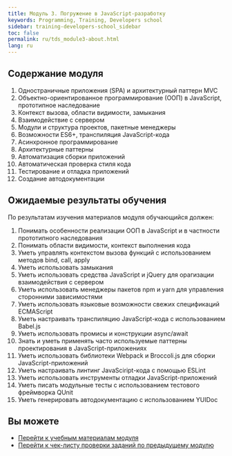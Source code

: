 ```yaml
---
title: Модуль 3. Погружение в JavaScript-разработку
keywords: Programming, Training, Developers school
sidebar: training-developers-school_sidebar
toc: false
permalink: ru/tds_module3-about.html
lang: ru
---
```


## Содержание модуля

1. Одностраничные приложения (SPA) и архитектурный паттерн MVC
2. Объектно-ориентированное программирование (ООП) в JavaScript, прототипное наследование
3. Контекст вызова, области видимости, замыкания
4. Взаимодействие с сервером
5. Модули и структура проектов, пакетные менеджеры
6. Возможности ES6+, транспиляция JavaScript-кода
7. Асинхронное программирование
8. Архитектурные паттерны
9. Автоматизация сборки приложений
10. Автоматическая проверка стиля кода
11. Тестирование и отладка приложений
12. Cоздание автодокументации

## Ожидаемые результаты обучения

По результатам изучения материалов модуля обучающийся должен:
1. Понимать особенности реализации ООП в JavaScript и в частности прототипного наследования
2. Понимать области видимости, контекст выполнения кода
3. Уметь управлять контекстом вызова функций с использованием методов bind, call, apply
4. Уметь использовать замыкания
5. Уметь использовать средства JavaScript и jQuery для орагизации взаимодействия с сервером
6. Уметь использовать менеджеры пакетов npm и yarn для управления сторонними зависимостями
7. Уметь использовать языковые возможности свежих спецификаций ECMAScript
8. Уметь настраивать транспиляцию JavaScript-кода с использованием Babel.js
9. Уметь использовать промисы и конструкции async/await
10. Знать и уметь применять часто используемые паттерны проектирования в JavaScript-приложениях
11. Уметь использовать библиотеки Webpack и Broccoli.js для сборки JavaScript-приложений
12. Уметь настраивать линтинг JavaSciript-кода с помощью ESLint
13. Уметь использовать инструменты отладки JavaScript-приложений
14. Уметь писать модульные тесты с использованием тестового фреймворка QUnit
15. Уметь генерировать автодокументацию с использованием YUIDoc

## Вы можете

* [Перейти к учебным материалам модуля](tds_module3-learn.html) <i class="fa fa-arrow-right" aria-hidden="true"></i>
* [Перейти к чек-листу проверки заданий по предыдущему модулю](tds_module2-check-list.html) <i class="fa fa-arrow-up" aria-hidden="true"></i>
